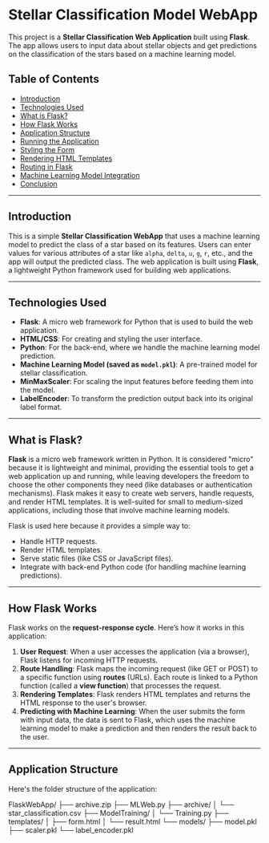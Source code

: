 # Stellar Classification Model WebApp

This project is a **Stellar Classification Web Application** built using **Flask**. The app allows users to input data about stellar objects and get predictions on the classification of the stars based on a machine learning model.

## Table of Contents

- [Introduction](#introduction)
- [Technologies Used](#technologies-used)
- [What is Flask?](#what-is-flask)
- [How Flask Works](#how-flask-works)
- [Application Structure](#application-structure)
- [Running the Application](#running-the-application)
- [Styling the Form](#styling-the-form)
- [Rendering HTML Templates](#rendering-html-templates)
- [Routing in Flask](#routing-in-flask)
- [Machine Learning Model Integration](#machine-learning-model-integration)
- [Conclusion](#conclusion)

---

## Introduction

This is a simple **Stellar Classification WebApp** that uses a machine learning model to predict the class of a star based on its features. Users can enter values for various attributes of a star like `alpha`, `delta`, `u`, `g`, `r`, etc., and the app will output the predicted class. The web application is built using **Flask**, a lightweight Python framework used for building web applications.

---

## Technologies Used

- **Flask**: A micro web framework for Python that is used to build the web application.
- **HTML/CSS**: For creating and styling the user interface.
- **Python**: For the back-end, where we handle the machine learning model prediction.
- **Machine Learning Model (saved as `model.pkl`)**: A pre-trained model for stellar classification.
- **MinMaxScaler**: For scaling the input features before feeding them into the model.
- **LabelEncoder**: To transform the prediction output back into its original label format.

---

## What is Flask?

**Flask** is a micro web framework written in Python. It is considered "micro" because it is lightweight and minimal, providing the essential tools to get a web application up and running, while leaving developers the freedom to choose the other components they need (like databases or authentication mechanisms). Flask makes it easy to create web servers, handle requests, and render HTML templates. It is well-suited for small to medium-sized applications, including those that involve machine learning models.

Flask is used here because it provides a simple way to:

- Handle HTTP requests.
- Render HTML templates.
- Serve static files (like CSS or JavaScript files).
- Integrate with back-end Python code (for handling machine learning predictions).

---

## How Flask Works

Flask works on the **request-response cycle**. Here’s how it works in this application:

1. **User Request**: When a user accesses the application (via a browser), Flask listens for incoming HTTP requests.
2. **Route Handling**: Flask maps the incoming request (like GET or POST) to a specific function using **routes** (URLs). Each route is linked to a Python function (called a **view function**) that processes the request.
3. **Rendering Templates**: Flask renders HTML templates and returns the HTML response to the user's browser.
4. **Predicting with Machine Learning**: When the user submits the form with input data, the data is sent to Flask, which uses the machine learning model to make a prediction and then renders the result back to the user.

---

## Application Structure

Here's the folder structure of the application:

FlaskWebApp/ ├── archive.zip ├── MLWeb.py ├── archive/ │ └── star_classification.csv ├── ModelTraining/ │ └── Training.py ├── templates/ │ ├── form.html │ └── result.html └── models/ ├── model.pkl ├── scaler.pkl └── label_encoder.pkl


